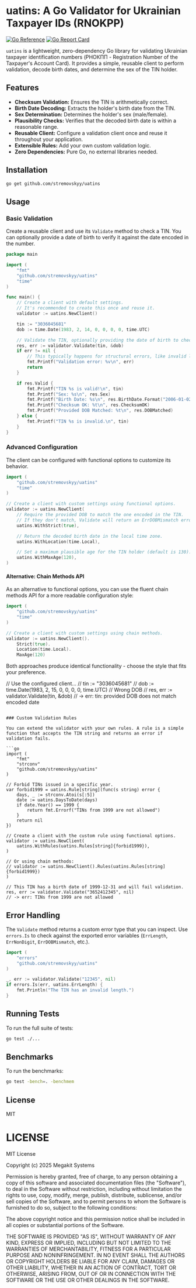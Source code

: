 # uatins: A Go Validator for Ukrainian Taxpayer IDs (RNOKPP)

[![Go Reference](https://pkg.go.dev/badge/github.com/stremovskyy/uatins.svg)](https://pkg.go.dev/github.com/stremovskyy/uatins)
[![Go Report Card](https://goreportcard.com/badge/github.com/stremovskyy/uatins)](https://goreportcard.com/report/github.com/stremovskyy/uatins)

`uatins` is a lightweight, zero-dependency Go library for validating Ukrainian taxpayer identification numbers (РНОКПП - Registration Number of the Taxpayer's Account Card). It provides a simple, reusable client to perform validation, decode birth dates, and determine the sex of the TIN holder.

## Features

*   **Checksum Validation:** Ensures the TIN is arithmetically correct.
*   **Birth Date Decoding:** Extracts the holder's birth date from the TIN.
*   **Sex Determination:** Determines the holder's sex (male/female).
*   **Plausibility Checks:** Verifies that the decoded birth date is within a reasonable range.
*   **Reusable Client:** Configure a validation client once and reuse it throughout your application.
*   **Extensible Rules:** Add your own custom validation logic.
*   **Zero Dependencies:** Pure Go, no external libraries needed.

## Installation

```bash
go get github.com/stremovskyy/uatins
```

## Usage

### Basic Validation

Create a reusable client and use its `Validate` method to check a TIN. You can optionally provide a date of birth to verify it against the date encoded in the number.

```go
package main

import (
	"fmt"
	"github.com/stremovskyy/uatins"
	"time"
)

func main() {
	// Create a client with default settings.
	// It's recommended to create this once and reuse it.
	validator := uatins.NewClient()

	tin := "3036045681"
	dob := time.Date(1983, 2, 14, 0, 0, 0, 0, time.UTC)

	// Validate the TIN, optionally providing the date of birth to check for a match.
	res, err := validator.Validate(tin, &dob)
	if err != nil {
		// This typically happens for structural errors, like invalid length or non-digit characters.
		fmt.Printf("Validation error: %v\n", err)
		return
	}

	if res.Valid {
		fmt.Printf("TIN %s is valid!\n", tin)
		fmt.Printf("Sex: %s\n", res.Sex)
		fmt.Printf("Birth Date: %s\n", res.BirthDate.Format("2006-01-02"))
		fmt.Printf("Checksum OK: %t\n", res.ChecksumOK)
		fmt.Printf("Provided DOB Matched: %t\n", res.DOBMatched)
	} else {
		fmt.Printf("TIN %s is invalid.\n", tin)
	}
}
```

### Advanced Configuration

The client can be configured with functional options to customize its behavior.

```go
import (
    "github.com/stremovskyy/uatins"
    "time"
)

// Create a client with custom settings using functional options.
validator := uatins.NewClient(
    // Require the provided DOB to match the one encoded in the TIN.
    // If they don't match, Validate will return an ErrDOBMismatch error.
    uatins.WithStrict(true),

    // Return the decoded birth date in the local time zone.
    uatins.WithLocation(time.Local),

    // Set a maximum plausible age for the TIN holder (default is 130).
    uatins.WithMaxAge(120),
)
```

#### Alternative: Chain Methods API

As an alternative to functional options, you can use the fluent chain methods API for a more readable configuration style:

```go
import (
    "github.com/stremovskyy/uatins"
    "time"
)

// Create a client with custom settings using chain methods.
validator := uatins.NewClient().
    Strict(true).
    Location(time.Local).
    MaxAge(120)
```

Both approaches produce identical functionality - choose the style that fits your preference.

// Use the configured client...
// tin := "3036045681"
// dob := time.Date(1983, 2, 15, 0, 0, 0, 0, time.UTC) // Wrong DOB
// res, err := validator.Validate(tin, &dob) 
// -> err: tin: provided DOB does not match encoded date
```

### Custom Validation Rules

You can extend the validator with your own rules. A rule is a simple function that accepts the TIN string and returns an error if validation fails.

```go
import (
    "fmt"
    "strconv"
    "github.com/stremovskyy/uatins"
)

// Forbid TINs issued in a specific year.
var forbid1999 = uatins.Rule[string](func(s string) error {
    days, _ := strconv.Atoi(s[:5])
    date := uatins.DaysToDate(days)
    if date.Year() == 1999 {
        return fmt.Errorf("TINs from 1999 are not allowed")
    }
    return nil
})

// Create a client with the custom rule using functional options.
validator := uatins.NewClient(
    uatins.WithRules(uatins.Rules[string]{forbid1999}),
)

// Or using chain methods:
// validator := uatins.NewClient().Rules(uatins.Rules[string]{forbid1999})
)

// This TIN has a birth date of 1999-12-31 and will fail validation.
res, err := validator.Validate("3652412345", nil)
// -> err: TINs from 1999 are not allowed
```

## Error Handling

The `Validate` method returns a custom error type that you can inspect. Use `errors.Is` to check against the exported error variables (`ErrLength`, `ErrNonDigit`, `ErrDOBMismatch`, etc.).

```go
import (
    "errors"
    "github.com/stremovskyy/uatins"
)

_, err := validator.Validate("12345", nil)
if errors.Is(err, uatins.ErrLength) {
    fmt.Println("The TIN has an invalid length.")
}
```

## Running Tests

To run the full suite of tests:

```bash
go test ./...
```

## Benchmarks

To run the benchmarks:

```bash
go test -bench=. -benchmem
```

## License

MIT

# LICENSE

MIT License

Copyright (c) 2025 Megakit Systems

Permission is hereby granted, free of charge, to any person obtaining a copy
of this software and associated documentation files (the "Software"), to deal
in the Software without restriction, including without limitation the rights
to use, copy, modify, merge, publish, distribute, sublicense, and/or sell
copies of the Software, and to permit persons to whom the Software is
furnished to do so, subject to the following conditions:

The above copyright notice and this permission notice shall be included in all
copies or substantial portions of the Software.

THE SOFTWARE IS PROVIDED "AS IS", WITHOUT WARRANTY OF ANY KIND, EXPRESS OR
IMPLIED, INCLUDING BUT NOT LIMITED TO THE WARRANTIES OF MERCHANTABILITY,
FITNESS FOR A PARTICULAR PURPOSE AND NONINFRINGEMENT. IN NO EVENT SHALL THE
AUTHORS OR COPYRIGHT HOLDERS BE LIABLE FOR ANY CLAIM, DAMAGES OR OTHER
LIABILITY, WHETHER IN AN ACTION OF CONTRACT, TORT OR OTHERWISE, ARISING FROM,
OUT OF OR IN CONNECTION WITH THE SOFTWARE OR THE USE OR OTHER DEALINGS IN THE
SOFTWARE.
